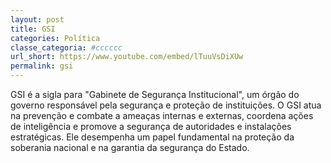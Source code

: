 ```yaml
---
layout: post
title: GSI
categories: Política
classe_categoria: #cccccc
url_short: https://www.youtube.com/embed/lTuuVsDiXUw
permalink: gsi
---
```

GSI é a sigla para "Gabinete de Segurança Institucional", um órgão do governo responsável pela segurança e proteção de instituições. O GSI atua na prevenção e combate a ameaças internas e externas, coordena ações de inteligência e promove a segurança de autoridades e instalações estratégicas. Ele desempenha um papel fundamental na proteção da soberania nacional e na garantia da segurança do Estado.
